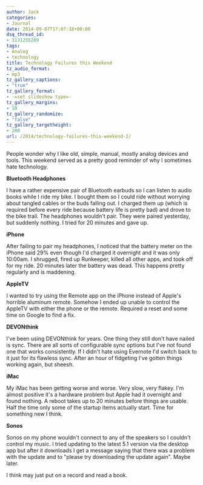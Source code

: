 ```yaml
---
author: Jack
categories:
- Journal
date: 2014-09-07T17:07:18+00:00
dsq_thread_id:
- 3131255289
tags:
- Analog
- technology
title: Technology Failures this Weekend
tz_audio_format:
- mp3
tz_gallery_captions:
- "true"
tz_gallery_format:
- -=set slideshow type=-
tz_gallery_margins:
- 10
tz_gallery_randomize:
- "false"
tz_gallery_targetheight:
- 200
url: /2014/technology-failures-this-weekend-2/
---
```


People wonder why I like old, simple, manual, mostly analog devices and tools. This weekend served as a pretty good reminder of why I sometimes hate technology.

**Bluetooth Headphones**

I have a rather expensive pair of Bluetooth earbuds so I can listen to audio books while I ride my bike. I bought them so I could ride without worrying about tangled cables or the buds falling out. I charged them up (which is required before every ride because battery life is pretty bad) and drove to the bike trail. The headphones wouldn't pair. They were paired yesterday, but suddenly nothing. I tried for 20 minutes and gave up.

**iPhone**

After failing to pair my headphones, I noticed that the battery meter on the iPhone said 29% even though I'd charged it overnight and it was only 10:00am. I shrugged, fired up Runkeeper, killed all other apps, and took off for my ride. 20 minutes later the battery was dead. This happens pretty regularly and is maddening.

**AppleTV**

I wanted to try using the Remote app on the iPhone instead of Apple's horrible aluminum remote. Somehow I ended up unable to control the AppleTV with either the phone or the remote. Required a reset and some time on Google to find a fix.

**DEVONthink**

I've been using DEVONthink for years. One thing they still don't have nailed is sync. There are all sorts of configurable sync options but I've not found one that works consistently. If I didn't hate using Evernote I'd switch back to it just for its flawless sync. After an hour of fidgeting I've gotten things working again, but sheesh.

**iMac**

My iMac has been getting worse and worse. Very slow, very flakey. I'm almost positive it's a hardware problem but Apple had it overnight and found nothing. A reboot takes up to 20 minutes before things are usable. Half the time only some of the startup items actually start. Time for something new I think.

**Sonos**

Sonos on my phone wouldn't connect to any of the speakers so I couldn't control my music. I tried updating to the latest 5.1 version via the desktop app but after it downloads I get a message saying that there was a problem with the update and to "please try downloading the update again". Maybe later.

I think may just put on a record and read a book.
